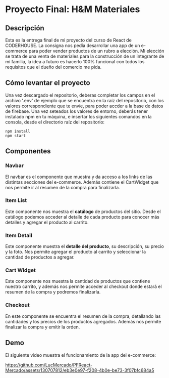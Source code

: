 # Proyecto Final: H&M Materiales

## Descripción

Esta es la entrega final de mi proyecto del curso de React de CODERHOUSE. La consigna nos pedía desarrollar una app de un e-commerce para poder vender productos de un rubro a elección. 
Mi elección se trata de una venta de materiales para la construcción de un integrante de mi familia, la idea a futuro es hacerlo 100% funcional con todos los requisitos que el dueño del comercio me pida.

## Cómo levantar el proyecto

Una vez descargado el repositorio, deberas completar los campos en el archivo '.env' de ejemplo que se encuentra en la raíz del repositorio, con los valores correspondiente que te envíe, para poder accder a la base de datos de firebase.
Una vez seteados los valores de entorno, deberás tener instalado npm en tu máquina, e insertar los siguientes comandos en la consola, desde el directorio raíz del repositorio:
```
npm install
npm start
```

## Componentes

### Navbar

El navbar es el componente que muestra y da acceso a los links de las distintas secciones del e-commerce. Además contiene el CartWidget que nos permite ir al resumen de la compra para finalizarla.

### Item List
Este componente nos muestra el **catálogo** de productos del sitio. Desde el catálogo podemos acceder al detalle de cada producto para conocer más detalles y agregar el producto al carrito.

### Item Detail

Este componente muestra el **detalle del producto**, su descripción, su precio y la foto. Nos permite agregar el producto al carrito y seleccionar la cantidad de productos a agregar.

### Cart Widget

Este componente nos muestra la cantidad de productos que contiene nuestro carrito, y además nos permite acceder al checkout donde estará el resumen de la compra y podremos finalizarla.

### Checkout

En este componente se encuentra el resumen de la compra, detallando las cantidades y los precios de los productos agregados. Además nos permite finalizar la compra y emitir la orden.

## Demo
El siguiente video muestra el funcionamiento de la app del e-commerce:

https://github.com/LucMercado/PFReact-Mercado/assets/130707812/eb3e0e97-f208-4b0e-be73-3f07bfc684a5


